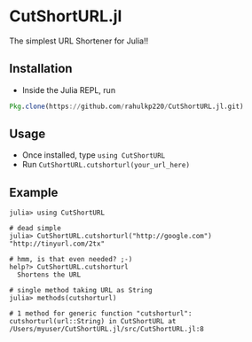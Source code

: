 # CutShortURL.jl
The simplest URL Shortener for Julia!!

## Installation
* Inside the Julia REPL, run 
```julia
Pkg.clone(https://github.com/rahulkp220/CutShortURL.jl.git)
```

## Usage
* Once installed, type ```using CutShortURL```
* Run ```CutShortURL.cutshorturl(your_url_here)```

## Example
```
julia> using CutShortURL

# dead simple
julia> CutShortURL.cutshorturl("http://google.com")
"http://tinyurl.com/2tx"

# hmm, is that even needed? ;-)
help?> CutShortURL.cutshorturl
  Shortens the URL

# single method taking URL as String
julia> methods(cutshorturl)

# 1 method for generic function "cutshorturl":
cutshorturl(url::String) in CutShortURL at /Users/myuser/CutShortURL.jl/src/CutShortURL.jl:8
```
